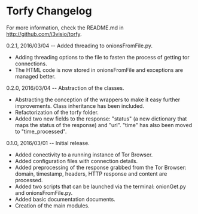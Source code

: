 Torfy Changelog
===============

For more information, check the README.md in <http://github.com/i3visio/torfy>.

0.2.1, 2016/03/04 -- Added threading to onionsFromFile.py.
- Adding threading options to the file to fasten the process of getting tor connections.
- The HTML code is now stored in onionsFromFile and exceptions are managed better.

0.2.0, 2016/03/04 -- Abstraction of the classes.
- Abstracting the conception of the wrappers to make it easy further improvements. Class inheritance has been included.
- Refactorization of the torfy folder.
- Added two new fields to the response: "status" (a new dictionary that maps the status of the response) and "url". "time" has also been moved to "time_processed".

0.1.0, 2016/03/01 -- Initial release.
- Added conectivity to a running instance of Tor Browser.
- Added configuration files with connection details.
- Added preprocessing of the response grabbed from the Tor Browser: domain, timestamp, headers, HTTP response and content are processed.
- Added two scripts that can be launched via the terminal: onionGet.py and onionsFromFile.py.
- Added basic documentation documents.
- Creation of the main modules.

